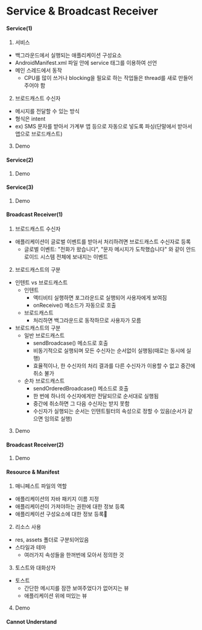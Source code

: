 # Service & Broadcast Receiver

#### Service(1)
1. 서비스
  - 백그라운드에서 실행되는 애플리케이션 구성요소
  - AndroidManifest.xml 파일 안에 service 태그를 이용하여 선언
  - 메인 스레드에서 동작
    + CPU를 많이 쓰거나 blocking을 필요로 하는 작업들은 thread를 새로 만들어 주어야 함
2. 브로드캐스트 수신자
  - 메시지를 전달할 수 있는 방식
  - 형식은 intent
  - ex) SMS 문자를 받아서 가계부 앱 등으로 자동으로 넣도록 파싱(단말에서 받아서 앱으로 브로드캐스트)
3. Demo

#### Service(2)
1. Demo

#### Service(3)
1. Demo

#### Broadcast Receiver(1)
1. 브로드캐스트 수신자
  - 애플리케이션이 글로벌 이벤트를 받아서 처리하려면 브로드캐스트 수신자로 등록
    + 글로벌 이벤트: "전화가 왔습니다", "문자 메시지가 도착했습니다" 와 같이 안드로이드 시스템 전체에 보내지는 이벤트
2. 브로드캐스트의 구분
  - 인텐트 vs 브로드캐스트
    + 인텐트
      * 액티비티 실행하면 포그라운드로 실행되어 사용자에게 보여짐
      * onReceive() 메소드가 자동으로 호출
    + 브로드캐스트
      * 처리하면 백그라운드로 동작하므로 사용자가 모름
  - 브로드캐스트의 구분
    + 일반 브로드캐스트
      * sendBroadcase() 메소드로 호출
      * 비동기적으로 실행되며 모든 수신자는 순서없이 실행됨(때로는 동시에 실행)
      * 효율적이나, 한 수신자의 처리 결과를 다른 수신자가 이용할 수 없고 중간에 취소 불가
    + 순차 브로드캐스트
      * sendOrderedBroadcase() 메소드로 호출
      * 한 번에 하나의 수신자에게만 전달되므로 순서대로 실행됨
      * 중간에 취소하면 그 다음 수신자는 받지 못함
      * 수신자가 실행되는 순서는 인텐트필터의 속성으로 정할 수 있음(순서가 같으면 임의로 실행)
3. Demo

#### Broadcast Receiver(2)
1. Demo

#### Resource & Manifest
1. 매니페스트 파일의 역할
  - 애플리케이션의 자바 패키지 이름 지정
  - 애플리케이션이 가져야하는 권한에 대한 정보 등록
  - 애플리케이션 구성요소에 대한 정보 등록
2. 리소스 사용
  - res, assets 폴더로 구분되어있음
  - 스타일과 테마
    + 여러가지 속성들을 한꺼번에 모아서 정의한 것
3. 토스트와 대화상자
  - 토스트
    + 간단한 메시지를 잠깐 보여주었다가 없어지는 뷰
    + 애플리케이션 위에 떠있는 뷰
4. Demo

#### Cannot Understand
